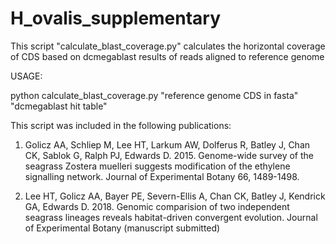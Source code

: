 # H_ovalis_supplementary

This script "calculate_blast_coverage.py" calculates the horizontal coverage of CDS based on dcmegablast results of reads aligned to reference genome

USAGE:

python calculate_blast_coverage.py "reference genome CDS in fasta" "dcmegablast hit table"

This script was included in the following publications:

1. Golicz AA, Schliep M, Lee HT, Larkum AW, Dolferus R, Batley J, Chan CK, Sablok G, Ralph PJ, Edwards D. 2015. Genome-wide survey of the seagrass Zostera muelleri suggests modification of the ethylene signalling network. Journal of Experimental Botany 66, 1489-1498.

2. Lee HT, Golicz AA, Bayer PE, Severn-Ellis A, Chan CK, Batley J, Kendrick GA, Edwards D. 2018. Genomic comparision of two independent seagrass lineages reveals habitat-driven convergent evolution. Journal of Experimental Botany (manuscript submitted)
